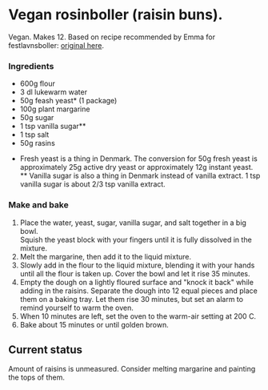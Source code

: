 # Vegan rosinboller (raisin buns).

Vegan. Makes 12. Based on recipe recommended by Emma for festlavnsboller: [original here](https://miasommer.wordpress.com/2012/02/19/fastelavnsboller/).


### Ingredients

- 600g flour  
- 3 dl lukewarm water  
- 50g feash yeast* (1 package)  
- 100g plant margarine  
- 50g sugar  
- 1 tsp vanilla sugar**  
- 1 tsp salt  
- 50g rasins  

* Fresh yeast is a thing in Denmark.
The conversion for 50g fresh yeast is approximately 25g active dry yeast or approximately 12g instant yeast.  
** Vanilla sugar is also a thing in Denmark instead of vanilla extract. 1 tsp vanilla sugar is about 2/3 tsp vanilla extract.

### Make and bake

1. Place the water, yeast, sugar, vanilla sugar, and salt together in a big bowl.  
   Squish the yeast block with your fingers until it is fully dissolved in the mixture.  
1. Melt the margarine, then add it to the liquid mixture.  
1. Slowly add in the flour to the liquid mixture, blending it with your hands until all the flour is taken up.
   Cover the bowl and let it rise 35 minutes.  
1. Empty the dough on a lightly floured surface and "knock it back" while adding in the raisins.
   Separate the dough into 12 equal pieces and place them on a baking tray.
   Let them rise 30 minutes, but set an alarm to remind yourself to warm the oven.  
1. When 10 minutes are left, set the oven to the warm-air setting at 200 C.
1. Bake about 15 minutes or until golden brown.

## Current status

Amount of raisins is unmeasured. Consider melting margarine and painting the tops of them.
